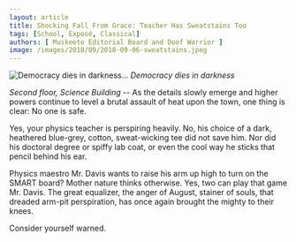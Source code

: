 ```yaml
---
layout: article
title: Shocking Fall From Grace: Teacher Has Sweatstains Too
tags: [School, Exposé, Classical]
authors: [ Muskeeto Editorial Board and Doof Warrior ]
image: /images/2018/09/2018-09-06-sweatstains.jpeg
---
```

![ *Democracy dies in darkness...* ](/images/2018/09/2018-09-06-sweatstains.jpeg)
*Democracy dies in darkness*

*Second floor, Science Building* -- As the details slowly emerge and higher powers continue to level a brutal assault of heat upon the town, one thing is clear: No one is safe. 

Yes, your physics teacher is perspiring heavily. No, his choice of a dark, heathered blue-grey, cotton, sweat-wicking tee did not save him. Nor did his doctoral degree or spiffy lab coat, or even the cool way he sticks that pencil behind his ear. 

Physics maestro Mr. Davis wants to raise his arm up high to turn on the SMART board? Mother nature thinks otherwise. Yes, two can play that game Mr. Davis. The great equalizer, the anger of August, stainer of souls, that dreaded arm-pit perspiration, has once again brought the mighty to their knees. 

Consider yourself warned. 


